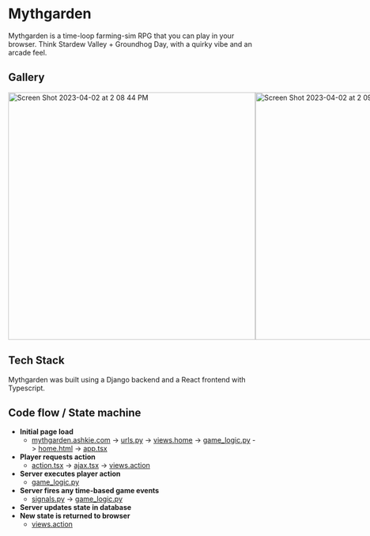 # Mythgarden
Mythgarden is a time-loop farming-sim RPG that you can play in your browser. Think Stardew Valley + Groundhog Day, with a quirky vibe and an arcade feel.
## Gallery
<div style="display:flex;">
<img width="500" alt="Screen Shot 2023-04-02 at 2 08 44 PM" src="https://user-images.githubusercontent.com/1863479/229380272-5368126f-9fbd-4f68-88c9-704769423ccb.png">
<img width="500" alt="Screen Shot 2023-04-02 at 2 09 08 PM" src="https://user-images.githubusercontent.com/1863479/229380294-f6d853f0-27b3-4fa4-a5b9-cd11cd9dc3a2.png">
<img width="500" alt="Screen Shot 2023-04-02 at 2 13 09 PM" src="https://user-images.githubusercontent.com/1863479/229380324-9ca3533c-c7a6-4e99-b38e-983a0e30c82f.png">
<img width="500" alt="Screen Shot 2023-04-02 at 2 12 34 PM" src="https://user-images.githubusercontent.com/1863479/229380315-412aadf3-3975-4ab7-b50f-f08e1d80bbca.png">
</div>

## Tech Stack
Mythgarden was built using a Django backend and a React frontend with Typescript.

## Code flow / State machine
- **Initial page load**
  - [mythgarden.ashkie.com][ashkie] -> [urls.py](mythgarden/urls.py) -> [views.home](mythgarden/views.py#L19) -> [game_logic.py](mythgarden/game_logic.py#L22) -> [home.html](mythgarden/templates/mythgarden/home.html) -> [app.tsx](mythgarden/static/mythgarden/js/app.tsx)
- **Player requests action**
  - [action.tsx](mythgarden/js/action.tsx) -> [ajax.tsx](mythgarden/js/ajax.tsx) -> [views.action](mythgarden/views.action#L30)
- **Server executes player action**
  - [game_logic.py](mythgarden/game_logic.py#L387)
- **Server fires any time-based game events**
  - [signals.py](mythgarden/signals.py#L32) -> [game_logic.py](mythgarden/game_logic.py#L812)
- **Server updates state in database**
- **New state is returned to browser**
  - [views.action](mythgarden/views.action#L57)

[ashkie]: https://mythgarden.ashkie.com

